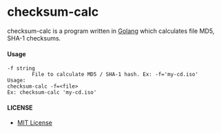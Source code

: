 # checksum-calc

checksum-calc is a program written in [Golang](http://golang.org) which calculates file MD5, SHA-1 checksums.

#### Usage

    -f string
            File to calculate MD5 / SHA-1 hash. Ex: -f='my-cd.iso'
    Usage:
    checksum-calc -f=<file>
    Ex: checksum-calc 'my-cd.iso'

#### LICENSE
* [MIT License](./LICENSE) 

